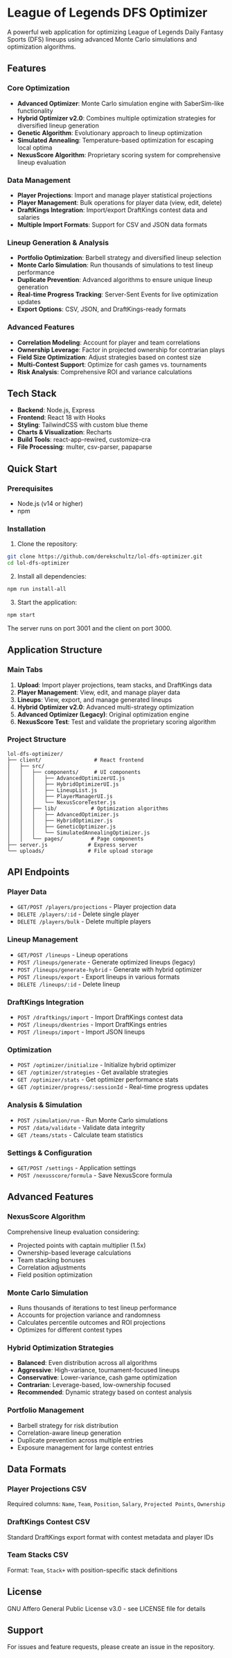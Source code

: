 # League of Legends DFS Optimizer

A powerful web application for optimizing League of Legends Daily Fantasy Sports (DFS) lineups using advanced Monte Carlo simulations and optimization algorithms.

## Features

### Core Optimization
- **Advanced Optimizer**: Monte Carlo simulation engine with SaberSim-like functionality
- **Hybrid Optimizer v2.0**: Combines multiple optimization strategies for diversified lineup generation
- **Genetic Algorithm**: Evolutionary approach to lineup optimization
- **Simulated Annealing**: Temperature-based optimization for escaping local optima
- **NexusScore Algorithm**: Proprietary scoring system for comprehensive lineup evaluation

### Data Management
- **Player Projections**: Import and manage player statistical projections
- **Player Management**: Bulk operations for player data (view, edit, delete)
- **DraftKings Integration**: Import/export DraftKings contest data and salaries
- **Multiple Import Formats**: Support for CSV and JSON data formats

### Lineup Generation & Analysis
- **Portfolio Optimization**: Barbell strategy and diversified lineup selection
- **Monte Carlo Simulation**: Run thousands of simulations to test lineup performance
- **Duplicate Prevention**: Advanced algorithms to ensure unique lineup generation
- **Real-time Progress Tracking**: Server-Sent Events for live optimization updates
- **Export Options**: CSV, JSON, and DraftKings-ready formats

### Advanced Features
- **Correlation Modeling**: Account for player and team correlations
- **Ownership Leverage**: Factor in projected ownership for contrarian plays
- **Field Size Optimization**: Adjust strategies based on contest size
- **Multi-Contest Support**: Optimize for cash games vs. tournaments
- **Risk Analysis**: Comprehensive ROI and variance calculations

## Tech Stack

- **Backend**: Node.js, Express
- **Frontend**: React 18 with Hooks
- **Styling**: TailwindCSS with custom blue theme
- **Charts & Visualization**: Recharts
- **Build Tools**: react-app-rewired, customize-cra
- **File Processing**: multer, csv-parser, papaparse

## Quick Start

### Prerequisites
- Node.js (v14 or higher)
- npm

### Installation
1. Clone the repository:
```bash
git clone https://github.com/derekschultz/lol-dfs-optimizer.git
cd lol-dfs-optimizer
```

2. Install all dependencies:
```bash
npm run install-all
```

3. Start the application:
```bash
npm start
```

The server runs on port 3001 and the client on port 3000.

## Application Structure

### Main Tabs
1. **Upload**: Import player projections, team stacks, and DraftKings data
2. **Player Management**: View, edit, and manage player data
3. **Lineups**: View, export, and manage generated lineups
4. **Hybrid Optimizer v2.0**: Advanced multi-strategy optimization
5. **Advanced Optimizer (Legacy)**: Original optimization engine
6. **NexusScore Test**: Test and validate the proprietary scoring algorithm

### Project Structure
```
lol-dfs-optimizer/
├── client/                 # React frontend
│   ├── src/
│   │   ├── components/     # UI components
│   │   │   ├── AdvancedOptimizerUI.js
│   │   │   ├── HybridOptimizerUI.js
│   │   │   ├── LineupList.js
│   │   │   ├── PlayerManagerUI.js
│   │   │   └── NexusScoreTester.js
│   │   ├── lib/           # Optimization algorithms
│   │   │   ├── AdvancedOptimizer.js
│   │   │   ├── HybridOptimizer.js
│   │   │   ├── GeneticOptimizer.js
│   │   │   └── SimulatedAnnealingOptimizer.js
│   │   └── pages/         # Page components
├── server.js             # Express server
└── uploads/              # File upload storage
```

## API Endpoints

### Player Data
- `GET/POST /players/projections` - Player projection data
- `DELETE /players/:id` - Delete single player
- `DELETE /players/bulk` - Delete multiple players

### Lineup Management
- `GET/POST /lineups` - Lineup operations
- `POST /lineups/generate` - Generate optimized lineups (legacy)
- `POST /lineups/generate-hybrid` - Generate with hybrid optimizer
- `POST /lineups/export` - Export lineups in various formats
- `DELETE /lineups/:id` - Delete lineup

### DraftKings Integration
- `POST /draftkings/import` - Import DraftKings contest data
- `POST /lineups/dkentries` - Import DraftKings entries
- `POST /lineups/import` - Import JSON lineups

### Optimization
- `POST /optimizer/initialize` - Initialize hybrid optimizer
- `GET /optimizer/strategies` - Get available strategies
- `GET /optimizer/stats` - Get optimizer performance stats
- `GET /optimizer/progress/:sessionId` - Real-time progress updates

### Analysis & Simulation
- `POST /simulation/run` - Run Monte Carlo simulations
- `POST /data/validate` - Validate data integrity
- `GET /teams/stats` - Calculate team statistics

### Settings & Configuration
- `GET/POST /settings` - Application settings
- `POST /nexusscore/formula` - Save NexusScore formula

## Advanced Features

### NexusScore Algorithm
Comprehensive lineup evaluation considering:
- Projected points with captain multiplier (1.5x)
- Ownership-based leverage calculations
- Team stacking bonuses
- Correlation adjustments
- Field position optimization

### Monte Carlo Simulation
- Runs thousands of iterations to test lineup performance
- Accounts for projection variance and randomness
- Calculates percentile outcomes and ROI projections
- Optimizes for different contest types

### Hybrid Optimization Strategies
- **Balanced**: Even distribution across all algorithms
- **Aggressive**: High-variance, tournament-focused lineups
- **Conservative**: Lower-variance, cash game optimization
- **Contrarian**: Leverage-based, low-ownership focused
- **Recommended**: Dynamic strategy based on contest analysis

### Portfolio Management
- Barbell strategy for risk distribution
- Correlation-aware lineup generation
- Duplicate prevention across multiple entries
- Exposure management for large contest entries

## Data Formats

### Player Projections CSV
Required columns: `Name`, `Team`, `Position`, `Salary`, `Projected Points`, `Ownership`

### DraftKings Contest CSV
Standard DraftKings export format with contest metadata and player IDs

### Team Stacks CSV
Format: `Team`, `Stack+` with position-specific stack definitions

## License

GNU Affero General Public License v3.0 - see LICENSE file for details

## Support

For issues and feature requests, please create an issue in the repository.
